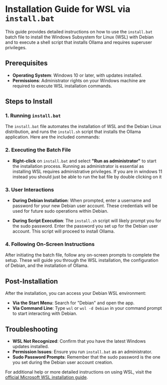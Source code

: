 # Installation Guide for WSL via `install.bat`

This guide provides detailed instructions on how to use the `install.bat` batch file to install the Windows Subsystem for Linux (WSL) with Debian and to execute a shell script that installs Ollama and requires superuser privileges.

## Prerequisites
- **Operating System**: Windows 10 or later, with updates installed.
- **Permissions**: Administrator rights on your Windows machine are required to execute WSL installation commands.

## Steps to Install

### 1. Running `install.bat`
The `install.bat` file automates the installation of WSL and the Debian Linux distribution, and runs the `install.sh` script that installs the Ollama application. Here are the included commands:

### 2. Executing the Batch File
- **Right-click** on `install.bat` and select **"Run as administrator"** to start the installation process. Running as administrator is essential as installing WSL requires administrative privileges. If you are in windows 11 instead you should just be able to run the bat file by double clicking on it

### 3. User Interactions
- **During Debian Installation**: When prompted, enter a username and password for your new Debian user account. These credentials will be used for future sudo operations within Debian.
  
- **During Script Execution**: The `install.sh` script will likely prompt you for the sudo password. Enter the password you set up for the Debian user account. This script will proceed to install Ollama.

### 4. Following On-Screen Instructions
After initiating the batch file, follow any on-screen prompts to complete the setup. These will guide you through the WSL installation, the configuration of Debian, and the installation of Ollama.

## Post-Installation
After the installation, you can access your Debian WSL environment:
- **Via the Start Menu**: Search for "Debian" and open the app.
- **Via Command Line**: Type `wsl` or `wsl -d Debian` in your command prompt to start interacting with Debian.

## Troubleshooting
- **WSL Not Recognized**: Confirm that you have the latest Windows updates installed.
- **Permission Issues**: Ensure you run `install.bat` as an administrator.
- **Sudo Password Prompts**: Remember that the sudo password is the one you set during the Debian user account creation.

For additional help or more detailed instructions on using WSL, visit the [official Microsoft WSL installation guide](https://docs.microsoft.com/en-us/windows/wsl/install).

